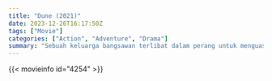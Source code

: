 ```yaml
---
title: "Dune (2021)"
date: 2023-12-26T16:17:50Z
tags: ["Movie"]
categories: ["Action", "Adventure", "Drama"]
summary: "Sebuah keluarga bangsawan terlibat dalam perang untuk menguasai aset paling berharga di galaksi, sementara ahli warisnya diganggu oleh visi masa depan yang gelap."
---
```


<mux-player stream-type="on-demand"
src="https://kp3d-my.sharepoint.com/personal/ryoo_kp3d_onmicrosoft_com/_layouts/15/download.aspx?share=EaYvlD_LfvtPj1Z1U_k029IBVn5zfNBBpKBJFC9m4eSB9Q" prefer-playback="mse" controls>

</mux-player>


{{< movieinfo id="4254" >}}

<script src="https://cdn.jsdelivr.net/npm/@mux/mux-player"></script>

 <script type="application/ld+json ">
{
"@context": "https://schema.org/",
"@type": "VideoObject",
"name": "Dune",
"contentUrl": "https://stream.mux.com/zuAxivN2st01SU9Waktbs2f00JklJ5GEovq9ya7tTVidA.m3u8",
"thumbnailUrl": "https://www.themoviedb.org/t/p/original/9eSoJrj8LkbUzuPSJzgSXWKexKj.jpg?width=314&fit_mode=preserve&time=25",
"uploadDate": "2023-12-25T06:24:19Z",
}

</script>
